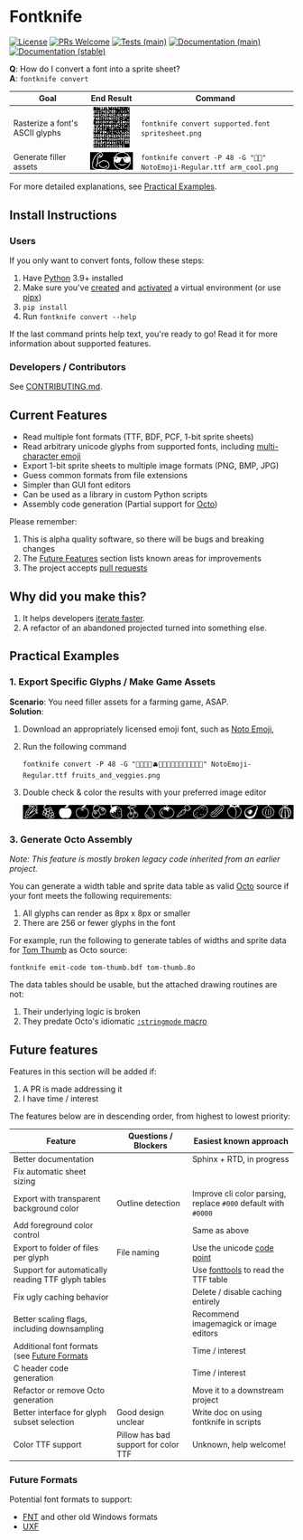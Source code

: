 # Fontknife
[![License](https://img.shields.io/badge/License-BSD_3-Clause.svg)](https://opensource.org/licenses/BSD-3-Clause)
[![PRs Welcome](https://img.shields.io/badge/PRs-welcome-brightgreen.svg)](https://makeapullrequest.com)
[![Tests (main)](https://github.com/pushfoo/Fontknife/actions/workflows/test.yaml/badge.svg?branch=main)](https://github.com/pushfoo/Fontknife/actions/workflows/test.yaml?branch=main)
[![Documentation (main)](https://readthedocs.org/projects/fontknife/badge/?version=main)](https://fontknife.readthedocs.io/en/main/?badge=main)
[![Documentation (stable)](https://readthedocs.org/projects/fontknife/badge/?version=stable)](https://fontknife.readthedocs.io/en/stable/?badge=stable)


**Q**: How do I convert a font into a sprite sheet?<br/>
**A**: `fontknife convert`

| Goal                            |                                  End Result                                  | Command                                                                |
|---------------------------------|:----------------------------------------------------------------------------:|------------------------------------------------------------------------|
| Rasterize a font's ASCII glyphs |            ![Tom Thumb's ASCII Characters](./docs/tom-thumb.png)             | `fontknife convert supported.font spritesheet.png`                     |
| Generate filler assets          | ![The cool sunglasses and flexed bicep emoji as a png](./docs/flex_cool.png) | `fontknife convert -P 48 -G "💪😎" NotoEmoji-Regular.ttf arm_cool.png` |

For more detailed explanations, see [Practical Examples](#practical-examples).

## Install Instructions

### Users

If you only want to convert fonts, follow these steps:

1. Have [Python](https://python.org) 3.9+ installed
2. Make sure you've [created](https://docs.python.org/3/library/venv.html#creating-virtual-enviroments)
   and [activated](https://docs.python.org/3/library/venv.html#how-venvs-work)
   a virtual environment (or use [pipx](https://pypa.github.io/pipx/))
3. `pip install`
4. Run `fontknife convert --help`

If the last command prints help text, you're ready to go! Read it for more information about supported features.

### Developers / Contributors

See [CONTRIBUTING.md](https://github.com/pushfoo/fontknife/blob/master/CONTRIBUTING.md).

## Current Features

* Read multiple font formats (TTF, BDF, PCF, 1-bit sprite sheets)
* Read arbitrary unicode glyphs from supported fonts, including
  [multi-character emoji](https://unicode.org/emoji/charts/emoji-zwj-sequences.html)
* Export 1-bit sprite sheets to multiple image formats (PNG, BMP, JPG)
* Guess common formats from file extensions
* Simpler than GUI font editors
* Can be used as a library in custom Python scripts
* Assembly code generation (Partial support for [Octo](https://github.com/JohnEarnest/Octo))

Please remember:

1. This is alpha quality software, so there will be bugs and breaking changes
2. The [Future Features](#future-features) section lists known areas for improvements
3. The project accepts [pull requests](https://github.com/pushfoo/fontknife/pulls)


## Why did you make this?

1. It helps developers [iterate faster](https://www.youtube.com/watch?v=rDjrOaoHz9s).
2. A refactor of an abandoned projected turned into something else.

## Practical Examples

### 1. Export Specific Glyphs / Make Game Assets

**Scenario**: You need filler assets for a farming game, ASAP.<br/>
**Solution**:

1. Download an appropriately licensed emoji font, such as
[Noto Emoji](https://fonts.google.com/noto/specimen/Noto+Emoji),
2. Run the following command
    ```commandline
    fontknife convert -P 48 -G "🌽🍇🍎🍏🫐🍓🍒🍐🍅🥕🥔🥒🍑🥑🧅🍈" NotoEmoji-Regular.ttf fruits_and_veggies.png
    ```
3. Double check & color the results with your preferred image editor

   ![Fruit and vegetable emoji exported as a PNG sprite sheet](./docs/fruits_and_veggies.png)

### 3. Generate Octo Assembly

_Note: This feature is mostly broken legacy code inherited from
an earlier project._

You can generate a width table and sprite data table as valid
[Octo](https://github.com/JohnEarnest/Octo) source if your font meets
the following requirements:

1. All glyphs can render as 8px x 8px or smaller
2. There are 256 or fewer glyphs in the font

For example, run the following to generate tables of widths and sprite data
for [Tom Thumb](https://robey.lag.net/2010/01/23/tiny-monospace-font.html)
as Octo source:

```commandline
fontknife emit-code tom-thumb.bdf tom-thumb.8o
```

The data tables should be usable, but the attached drawing routines are not:

1. Their underlying logic is broken
2. They predate Octo's idiomatic [`:stringmode` macro](http://johnearnest.github.io/Octo/docs/Manual.html#strings)


## Future features

Features in this section will be added if:

1. A PR is made addressing it
2. I have time / interest

The features below are in descending order, from highest to lowest priority:

| Feature                                                        | Questions / Blockers                 | Easiest known approach                                                        |
|----------------------------------------------------------------|--------------------------------------|-------------------------------------------------------------------------------|
| Better documentation                                           |                                      | Sphinx + RTD, in progress                                                     |
| Fix automatic sheet sizing                                     |                                      |                                                                               |
| Export with transparent background color                       | Outline detection                    | Improve cli color parsing, replace `#000` default with `#0000`                |
| Add foreground color control                                   |                                      | Same as above                                                                 |
| Export to folder of files per glyph                            | File naming                          | Use the unicode [code point](https://en.wikipedia.org/wiki/Code_point)        |
| Support for automatically reading TTF glyph tables             |                                      | Use [fonttools](https://github.com/fonttools/fonttools) to read the TTF table |
| Fix ugly caching behavior                                      |                                      | Delete / disable caching entirely                                             |
| Better scaling flags, including downsampling                   |                                      | Recommend imagemagick or image editors                                        |
| Additional font formats (see [Future Formats](#future-formats) |                                      | Time / interest                                                               |
| C header code generation                                       |                                      | Time / interest                                                               |
| Refactor or remove Octo generation                             |                                      | Move it to a downstream project                                               |
| Better interface for glyph subset selection                    | Good design unclear                  | Write doc on using fontknife in scripts                                       |
| Color TTF support                                              | Pillow has bad support for color TTF | Unknown, help welcome!                                                        |

### Future Formats

Potential font formats to support:

* [FNT](https://web.archive.org/web/20110513200924/http://support.microsoft.com/kb/65123) and other old Windows formats
* [UXF](https://wiki.xxiivv.com/site/ufx_format.html)
